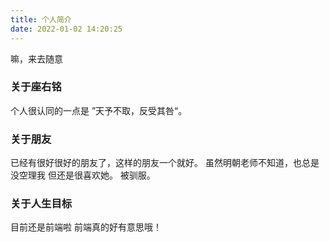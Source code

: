 ```yaml
---
title: 个人简介
date: 2022-01-02 14:20:25
---
```


嘛，来去随意

### 关于座右铭

个人很认同的一点是 ”天予不取，反受其咎“。

### 关于朋友

已经有很好很好的朋友了，这样的朋友一个就好。
虽然明朝老师不知道，也总是没空理我
但还是很喜欢她。
被驯服。

### 关于人生目标

目前还是前端啦
前端真的好有意思哦！
